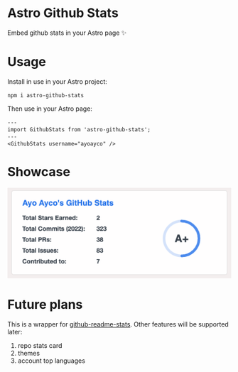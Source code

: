 # Astro Github Stats

Embed github stats in your Astro page ✨

# Usage

Install in use in your Astro project:

```
npm i astro-github-stats
```

Then use in your Astro page:

```
---
import GithubStats from 'astro-github-stats';
---
<GithubStats username="ayoayco" />
```

# Showcase
![screenshot](./assets/screenshot.png)

# Future plans

This is a wrapper for [github-readme-stats](https://github.com/anuraghazra/github-readme-stats). Other features will be supported later:
1. repo stats card
1. themes
1. account top languages

